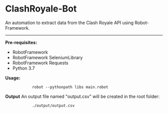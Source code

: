 # ClashRoyale-Bot

An automation to extract data from the Clash Royale API using Robot-Framework.

<hr/>

**Pre-requisites:**
* RobotFramework
* RobotFramework SeleniumLibrary
* RobotFramework Requests
* Python 3.7

**Usage:**
                
                robot --pythonpath libs main.robot


**Output**
An output file named "output.csv" will be created in the root folder:
                
                ./output/output.csv


